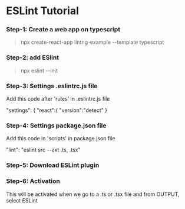 # ESLint Tutorial

### Step-1: Create a web app on typescript
>npx create-react-app lintng-example --template typescript

### Step-2: add ESlint
> npx eslint --init

### Step-3: Settings .eslintrc.js file
Add this code after 'rules' in .eslintrc.js file

"settings": {
        "react":{
            "version":"detect"
        }

### Step-4: Settings package.json file
Add this code in 'scripts' in package.json file

"lint": "eslint src --ext .ts, .tsx"

### Step-5: Download ESLint plugin

### Step-6: Activation
 
This will be activated when we go to a .ts or .tsx file and from OUTPUT, select ESLint